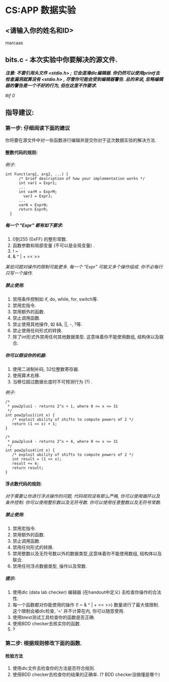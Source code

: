 # CS:APP 数据实验

## <请输入你的姓名和ID>
marcaas
## bits.c - 本次实验中你要解决的源文件.

***注意: 不要引用头文件 <stdio.h> ; 它会混淆dlc编辑器. 你仍然可以使用printf去检查漏洞就算没有 <stdio.h> , 尽管你可能会受到编辑器警告. 总的来说, 忽略编辑器的警告是一个不好的行为, 但在这里不作要求.***

*#if 0*

## 指导建议:

### 第一步: 仔细阅读下面的建议

你将要在源文件中对一些函数进行编辑并提交你对于这次数据实验的解决方法.

#### 整数代码的规则:

  *例子:*
  ```
  int Funct(arg1, arg2, ...) {
        /* brief description of how your implementation works */
        int var1 = Expr1;
        ...
        int varM = ExprM;
          varJ = ExprJ;
        ...
        varN = ExprN;
        return ExprR;
    }
  ```

##### 每一个 "Expr" 都有如下要求: 
1. 0到255 (0xFF) 的整形常数. 
2. 函数参数和局部变量 (不可以是全局变量) .
3. ! ~
4. & ^ | + << >>

*某些问题对操作的限制可能更多. 每一个 "Expr" 可能又多个操作组成. 你不必每行只写一个操作.*

##### 禁止使用:
  1. 禁用条件控制如 if, do, while, for, switch等. 
  2. 禁用宏指令. 
  3. 禁用额外的函数. 
  4. 禁止调用函数.
  5. 禁止使用其他操作, 如 &&, ||, -, ?等.
  6. 禁止使用任何形式的转换. 
  7. 除了int形式外禁用任何其他数据类型. 这意味着你不能使用数组, 结构体以及联合.

##### 你可以假设你的机器:
  1. 使用二进制补码, 32位整数寄存器.
  2. 使用算术右移.
  3. 当移位超过数据长度时不可预测行为 (?) .

  *例子:*
  ```
  /*
   * pow2plus1 - returns 2^x + 1, where 0 <= x <= 31
   */
  int pow2plus1(int x) {
     /* exploit ability of shifts to compute powers of 2 */
     return (1 << x) + 1;
  }

  /*
   * pow2plus4 - returns 2^x + 4, where 0 <= x <= 31
   */
  int pow2plus4(int x) {
     /* exploit ability of shifts to compute powers of 2 */
     int result = (1 << x);
     result += 4;
     return result;
  }
  ```

#### 浮点数代码的规则:
  
  *对于需要让你进行浮点操作的问题, 代码规则没有那么严格, 你可以使用循环以及条件控制. 你可以使用整形数以及无符号数. 你可以使用任意整数以及无符号常数.*

##### 禁止使用:
  1. 禁用宏指令.
  2. 禁用额外的函数.
  3. 禁止调用函数.
  4. 禁用任何形式的转换.
  5. 禁用整数以及无符号数以外的数据类型,这意味着你不能使用数组, 结构体以及联合.
  6. 禁用任何浮点数据类型, 操作以及常数.

##### 提示:
  1. 使用dlc (data lab checker) 编辑器 (在handout中定义) 去检查你操作的合法性.
  2. 每一个函数都对你能使用的操作 (! ~ & ^ | + << >>) 数量进行了最大值限制. 这个限制会被dlc检查, '=' 并不计算在内, 你可以随意使用.
  3. 使用btest测试工具检查你的函数是否正确.
  4. 使用BDD checker去核实你的函数.
  5. ?

### 第二步: 根据规则修改下面的函数.
#### 检验方法
  1. 使用dlc文件去检查你的方法是否符合规则.
  2. 使用BDD checker去检查你的结果的正确率. (? BDD checker没搞懂是哪个) 